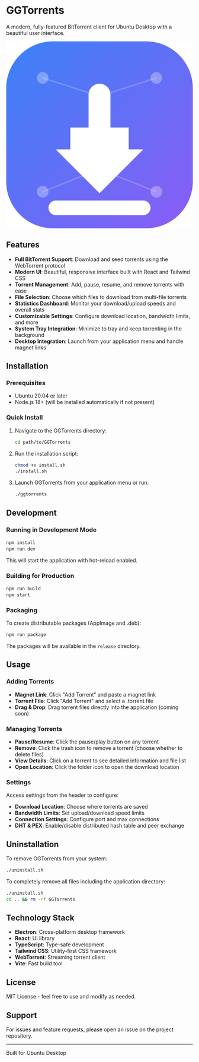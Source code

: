 # GGTorrents

A modern, fully-featured BitTorrent client for Ubuntu Desktop with a beautiful user interface.

![GGTorrents](assets/icon.svg)

## Features

- **Full BitTorrent Support**: Download and seed torrents using the WebTorrent protocol
- **Modern UI**: Beautiful, responsive interface built with React and Tailwind CSS
- **Torrent Management**: Add, pause, resume, and remove torrents with ease
- **File Selection**: Choose which files to download from multi-file torrents
- **Statistics Dashboard**: Monitor your download/upload speeds and overall stats
- **Customizable Settings**: Configure download location, bandwidth limits, and more
- **System Tray Integration**: Minimize to tray and keep torrenting in the background
- **Desktop Integration**: Launch from your application menu and handle magnet links

## Installation

### Prerequisites

- Ubuntu 20.04 or later
- Node.js 18+ (will be installed automatically if not present)

### Quick Install

1. Navigate to the GGTorrents directory:
   ```bash
   cd path/to/GGTorrents
   ```

2. Run the installation script:
   ```bash
   chmod +x install.sh
   ./install.sh
   ```

3. Launch GGTorrents from your application menu or run:
   ```bash
   ./ggtorrents
   ```

## Development

### Running in Development Mode

```bash
npm install
npm run dev
```

This will start the application with hot-reload enabled.

### Building for Production

```bash
npm run build
npm start
```

### Packaging

To create distributable packages (AppImage and .deb):

```bash
npm run package
```

The packages will be available in the `release` directory.

## Usage

### Adding Torrents

- **Magnet Link**: Click "Add Torrent" and paste a magnet link
- **Torrent File**: Click "Add Torrent" and select a .torrent file
- **Drag & Drop**: Drag torrent files directly into the application (coming soon)

### Managing Torrents

- **Pause/Resume**: Click the pause/play button on any torrent
- **Remove**: Click the trash icon to remove a torrent (choose whether to delete files)
- **View Details**: Click on a torrent to see detailed information and file list
- **Open Location**: Click the folder icon to open the download location

### Settings

Access settings from the header to configure:

- **Download Location**: Choose where torrents are saved
- **Bandwidth Limits**: Set upload/download speed limits
- **Connection Settings**: Configure port and max connections
- **DHT & PEX**: Enable/disable distributed hash table and peer exchange

## Uninstallation

To remove GGTorrents from your system:

```bash
./uninstall.sh
```

To completely remove all files including the application directory:

```bash
./uninstall.sh
cd .. && rm -rf GGTorrents
```

## Technology Stack

- **Electron**: Cross-platform desktop framework
- **React**: UI library
- **TypeScript**: Type-safe development
- **Tailwind CSS**: Utility-first CSS framework
- **WebTorrent**: Streaming torrent client
- **Vite**: Fast build tool

## License

MIT License - feel free to use and modify as needed.

## Support

For issues and feature requests, please open an issue on the project repository.

---

Built for Ubuntu Desktop
